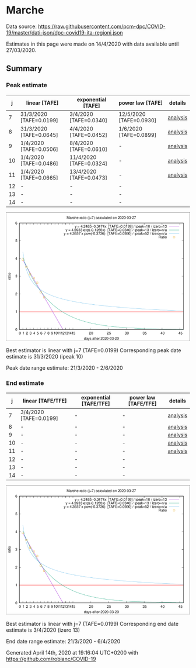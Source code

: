 # Marche


Data source: https://raw.githubusercontent.com/pcm-dpc/COVID-19/master/dati-json/dpc-covid19-ita-regioni.json

Estimates in this page were made on 14/4/2020 with data available until 27/03/2020.


## Summary 

### Peak estimate 
|j|linear [TAFE]|exponential [TAFE]|power law [TAFE]|details|
|---|----|-----------|---------|-------|
|7|31/3/2020 [TAFE=0.0199]|3/4/2020 [TAFE=0.0340]|12/5/2020 [TAFE=0.0930]|[analysis](COVID-19_marche_j7_2020-03-27.md)|
|8|31/3/2020 [TAFE=0.0645]|4/4/2020 [TAFE=0.0452]|1/6/2020 [TAFE=0.0899]|[analysis](COVID-19_marche_j8_2020-03-27.md)|
|9|1/4/2020 [TAFE=0.0506]|8/4/2020 [TAFE=0.0610]|-|[analysis](COVID-19_marche_j9_2020-03-27.md)|
|10|1/4/2020 [TAFE=0.0486]|11/4/2020 [TAFE=0.0324]|-|[analysis](COVID-19_marche_j10_2020-03-27.md)|
|11|1/4/2020 [TAFE=0.0665]|13/4/2020 [TAFE=0.0473]|-|[analysis](COVID-19_marche_j11_2020-03-27.md)|
|12|-|-|-||
|13|-|-|-||
|14|-|-|-||

![best peak estimate](COVID-19_marche_j7_2020-03-27.png)

Best estimator is linear with j=7 (TAFE=0.0199)
Corresponding peak date estimate is 31/3/2020 (ipeak 10)


Peak date range estimate: 21/3/2020 - 2/6/2020

### End estimate 
|j|linear [TAFE/TFE]|exponential [TAFE/TFE]|power law [TAFE/TFE]|details|
|---|----|-----------|---------|-------|
|7|3/4/2020 [TAFE=0.0199]|-|-|[analysis](COVID-19_marche_j7_2020-03-27.md)|
|8|-|-|-|[analysis](COVID-19_marche_j8_2020-03-27.md)|
|9|-|-|-|[analysis](COVID-19_marche_j9_2020-03-27.md)|
|10|-|-|-|[analysis](COVID-19_marche_j10_2020-03-27.md)|
|11|-|-|-|[analysis](COVID-19_marche_j11_2020-03-27.md)|
|12|-|-|-||
|13|-|-|-||
|14|-|-|-||

![best zero estimate](COVID-19_marche_j7_2020-03-27.png)

Best estimator is linear with j=7 (TAFE=0.0199)
Corresponding end date estimate is 3/4/2020 (izero 13)


End date range estimate: 21/3/2020 - 6/4/2020

Generated April 14th, 2020 at 19:16:04 UTC+0200 with https://github.com/robianc/COVID-19
